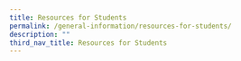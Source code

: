 ```yaml
---
title: Resources for Students
permalink: /general-information/resources-for-students/
description: ""
third_nav_title: Resources for Students
---
```

